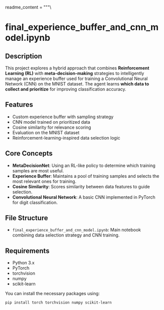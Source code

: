 readme_content = """\
# final_experience_buffer_and_cnn_model.ipynb

## Description

This project explores a hybrid approach that combines **Reinforcement Learning (RL)** with **meta-decision-making** strategies to intelligently manage an experience buffer used for training a Convolutional Neural Network (CNN) on the MNIST dataset. The agent learns **which data to collect and prioritize** for improving classification accuracy.

## Features

- Custom experience buffer with sampling strategy
- CNN model trained on prioritized data
- Cosine similarity for relevance scoring
- Evaluation on the MNIST dataset
- Reinforcement-learning-inspired data selection logic

## Core Concepts

- **MetaDecisionNet**: Using an RL-like policy to determine which training samples are most useful.
- **Experience Buffer**: Maintains a pool of training samples and selects the most relevant ones for training.
- **Cosine Similarity**: Scores similarity between data features to guide selection.
- **Convolutional Neural Network**: A basic CNN implemented in PyTorch for digit classification.

## File Structure

- `final_experience_buffer_and_cnn_model.ipynb`: Main notebook combining data selection strategy and CNN training.

## Requirements

- Python 3.x
- PyTorch
- torchvision
- numpy
- scikit-learn

You can install the necessary packages using:

```bash
pip install torch torchvision numpy scikit-learn
